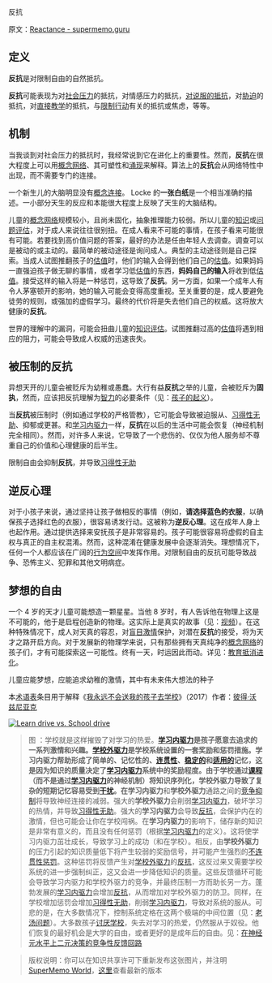 反抗

原文：[Reactance - supermemo.guru](https://supermemo.guru/wiki/Reactance)

## 定义

**反抗**是对限制自由的自然抵抗。

**反抗**可能表现为对[社会压力](https://supermemo.guru/wiki/Optimal_socialization)的抵抗，对情感压力的抵抗，[对说服的抵抗](https://supermemo.guru/wiki/Brain_algorithms_protect_models_of_reality)，对[胁迫](https://supermemo.guru/wiki/Coercion)的抵抗，对[直接教学](https://supermemo.guru/wiki/Direct_instruction)的抵抗，与[限制行动](https://supermemo.guru/wiki/Would_you_have_a_heart_to_cage_a_puppy%3F)有关的抵抗或焦虑，等等。

## 机制

当我谈到对社会压力的抵抗时，我经常说到它在进化上的重要性。然而，**反抗**在很大程度上可以用[概念网络](https://supermemo.guru/wiki/Concept_network)、其可塑性和[涌现](https://supermemo.guru/wiki/Emergence)来解释。算法上的**反抗**会从网络特性中出现，而不需要专门的连接。

一个新生儿的大脑明显没有[概念连接](https://supermemo.guru/wiki/Concept_network)。 Locke 的**一张白纸**是一个相当准确的描述。一小部分天生的反应和本能很大程度上反映了天生的大脑结构。

儿童的[概念网络](https://supermemo.guru/wiki/Concept_network)规模较小，且尚未固化，抽象推理能力较弱。所以儿童的[知识](https://supermemo.guru/wiki/Knowledge_valuation_network)或[问题评估](https://supermemo.guru/wiki/Problem_valuation_network)，对于成人来说往往很别扭。在成人看来不可能的事情，在孩子看来可能很有可能。若要找到高价值问题的答案，最好的办法是任由年轻人去调查。调查可以是被动的或主动的。最简单的被动途径是询问成人。典型的主动途径则是自己探索。当成人试图推翻孩子的[估值](https://supermemo.guru/wiki/Valuation)时，他们的输入会得到他们自己的[估值](https://supermemo.guru/wiki/Valuation)。如果妈妈一直强迫孩子做无聊的事情，或者学习低[估值](https://supermemo.guru/wiki/Valuation)的东西，**妈妈自己的输入**将收到低[估值](https://supermemo.guru/wiki/Valuation)。接受这样的输入将是一种惩罚，这导致了**反抗**。另一方面，如果一个成年人有令人茅塞顿开的影响，她的输入可能会变得高度重视。至关重要的是，成人要避免徒劳的规则，或强加的虚假学习。最终的代价将是失去他们自己的权威。这将放大健康的**反抗**。

世界的理解中的漏洞，可能会扭曲儿童的[知识评估](https://supermemo.guru/wiki/Valuation_of_knowledge)。试图推翻过高的[估值](https://supermemo.guru/wiki/Valuation)将遇到相应的阻力，可能会导致成人权威的迅速丧失。

## 被压制的反抗

异想天开的儿童会被贬斥为幼稚或愚蠢。大行有益**反抗**之举的儿童，会被贬斥为**固执**，然而，应该把反抗理解为[智力](https://supermemo.guru/wiki/Intelligence)的必要条件（见：[孩子的起义](https://supermemo.guru/wiki/Child_rebellion)）。

当**反抗**被压制时（例如通过学校的严格管教），它可能会导致被迫服从、[习得性无助](https://supermemo.guru/wiki/Learned_helplessness)、抑郁或更甚。和[学习内驱力](https://supermemo.guru/wiki/Learn_drive)一样，**反抗**在以后的生活中可能会恢复（神经机制完全相同）。然而，对许多人来说，它导致了一个悲伤的、仅仅为他人服务却不尊重自己的价值和心理健康的后半生。

限制自由会抑制**反抗**，并导致[习得性无助](https://supermemo.guru/wiki/Learned_helplessness)

## 逆反心理

对于小孩子来说，通过坚持让孩子做相反的事情（例如，**请选择蓝色的衣服**，以确保孩子选择红色的衣服），很容易诱发行动。这被称为**逆反心理**。这在成年人身上也起作用。通过提供选择来安抚孩子是非常容易的。孩子可能很容易将虚假的自主权与真正的自主权混淆。然而，这种混淆在健康发展中会逐渐消失。理想情况下，任何一个人都应该在广阔的[行为空间](https://supermemo.guru/wiki/Behavioral_space)中发挥作用。对限制自由的反抗可能导致战争、恐怖主义、犯罪和其他文明病症。

## 梦想的自由

一个 4 岁的天才儿童可能想造一颗星星。当他 8 岁时，有人告诉他在物理上这是不可能的，他于是启程创造新的物理。这实际上是真实的故事（见：[视频](https://www.youtube.com/watch?v=yd4FZz7CX0Q)）。在这种特殊情况下，成人对天真的容忍，对[盲目激情](https://supermemo.guru/wiki/Childhood_passions)保护，对潜在**反抗**的接受，将为天才之路开启方向。对于发展新的物理学来说，只有那些拥有天真纯净的[概念网络](https://supermemo.guru/wiki/Concept_network)的孩子们，才有可能探索这一可能性。终有一天，时运因此而动。详见：[教育抵消进化](https://supermemo.guru/wiki/Education_counteracts_evolution)。

儿童应能梦想，应能追求幼稚的激情，其中有未来伟大想法的种子

本[术语表](https://supermemo.guru/wiki/Glossary)条目用于解释《[我永远不会送我的孩子去学校](https://supermemo.guru/wiki/Problem_of_Schooling)》（2017）作者：[彼得·沃兹尼亚克](https://supermemo.guru/wiki/Piotr_Wozniak)

[![Learn drive vs. School drive](https://supermemo.guru/images/thumb/2/27/Neural_competition_between_the_learn_drive_and_the_system_of_rewards_at_school.png/500px-Neural_competition_between_the_learn_drive_and_the_system_of_rewards_at_school.png)](https://supermemo.guru/wiki/File:Neural_competition_between_the_learn_drive_and_the_system_of_rewards_at_school.png)

> 图 ：学校就是这样摧毁了对学习的热爱。**[学习内驱力](https://supermemo.guru/wiki/Learn_drive)**是孩子愿意去追求的一系列激情和兴趣。**[学校外驱力](https://supermemo.guru/wiki/School_drive)**是学校系统设置的一套奖励和惩罚措施。**学习内驱力**帮助形成了简单的、记忆性的、[连贯性](https://supermemo.guru/wiki/Coherent)、[稳定的](https://supermemo.guru/wiki/Stable)和[适用的](https://supermemo.guru/wiki/Applicable)记忆，这是因为知识的质量决定了[学习内驱力](https://supermemo.guru/wiki/Learn_drive)系统中的奖励程度。由于学校通过[课程](https://supermemo.guru/wiki/Curriculum)（而不是通过[学习内驱力](https://supermemo.guru/wiki/Learn_drive)的神经机制）将知识序列化，**学校外驱力**导致了复杂的短期记忆容易受到[干扰](https://supermemo.guru/wiki/Interference)。在**学习内驱力**和**学校外驱力**通路之间的[竞争抑制](https://supermemo.guru/wiki/War_of_the_networks)将导致神经连接的减弱。强大的**学校外驱力**会削弱[学习内驱力](https://supermemo.guru/wiki/Learn_drive)，破坏学习的热情，并导致[习得性无助](https://supermemo.guru/wiki/Learned_helplessness)。强大的**学习内驱力**会导致[反抗](https://supermemo.guru/wiki/Resistance)，会保护内在的激情，但也可能会让你在学校闯祸。在**学习内驱力**的影响下，储存新的知识是非常有意义的，而且没有任何惩罚（根据[学习内驱力](https://supermemo.guru/wiki/Learn_drive)的定义）。这将使学习内驱力茁壮成长，导致学习上的成功（和在学校）。相反，由**学校外驱力**的压力引起的知识质量低下将产生较弱的奖励信号，并可能产生强烈的[不连贯性惩罚](https://supermemo.guru/wiki/Incoherence_penalty)。这种惩罚将反馈产生对[学校外驱力](https://supermemo.guru/wiki/School_drive)的[反抗](https://supermemo.guru/wiki/Resistance)，这反过来又需要学校系统的进一步强制纠正，这又会进一步降低知识的质量。这些反馈循环可能会导致学习内驱力和学校外驱力的竞争，并最终压制一方而助长另一方。蓬勃发展的[学习内驱力](https://supermemo.guru/wiki/Learn_drive)会增加[反抗](https://supermemo.guru/wiki/Resistance)，从而增加对学校外驱力的防卫。同样，在学校增加惩罚会增加[习得性无助](https://supermemo.guru/wiki/Learned_helplessness)，削弱[学习内驱力](https://supermemo.guru/wiki/Learn_drive)，导致对系统的服从。可悲的是，在大多数情况下，控制系统定格在这两个极端的中间位置（见：[老汤问题](https://supermemo.guru/wiki/Old_soup_problem)）。大多数孩子[讨厌学校](https://supermemo.guru/wiki/Why_kids_hate_school%3F)，失去对学习的热爱，仍然服从于奴役。他们恢复的最好机会是大学的自由，或者更好的是成年后的自由。见：[在神经元水平上二元决策的竞争性反馈回路](https://supermemo.guru/wiki/Competitive_feedback_loops_in_binary_decision_making_at_neuronal_level)

> 版权说明：你可以在知识共享许可下重新发布这张图片，并注明 [SuperMemo World](https://supermemo.guru/wiki/SuperMemo_World)，[这里](https://supermemo.guru/wiki/File:Neural_competition_between_the_learn_drive_and_the_system_of_rewards_at_school.png)查看最新的版本